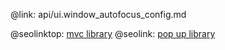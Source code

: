 @link: api/ui.window_autofocus_config.md

@seolinktop: [mvc library](https://webix.com)
@seolink: [pop up library](https://webix.com/widget/popup/)